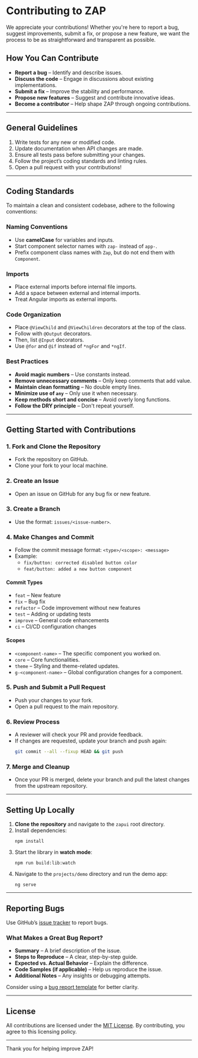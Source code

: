 # Contributing to ZAP

We appreciate your contributions! Whether you're here to report a bug, suggest improvements, submit a fix, or propose a new feature, we want the process to be as straightforward and transparent as possible.

## How You Can Contribute

- **Report a bug** – Identify and describe issues.
- **Discuss the code** – Engage in discussions about existing implementations.
- **Submit a fix** – Improve the stability and performance.
- **Propose new features** – Suggest and contribute innovative ideas.
- **Become a contributor** – Help shape ZAP through ongoing contributions.

---

## General Guidelines

1. Write tests for any new or modified code.
2. Update documentation when API changes are made.
3. Ensure all tests pass before submitting your changes.
4. Follow the project’s coding standards and linting rules.
5. Open a pull request with your contributions!

---

## Coding Standards

To maintain a clean and consistent codebase, adhere to the following conventions:

### Naming Conventions

- Use **camelCase** for variables and inputs.
- Start component selector names with `zap-` instead of `app-`.
- Prefix component class names with `Zap`, but do not end them with `Component`.

### Imports

- Place external imports before internal file imports.
- Add a space between external and internal imports.
- Treat Angular imports as external imports.

### Code Organization

- Place `@ViewChild` and `@ViewChildren` decorators at the top of the class.
- Follow with `@Output` decorators.
- Then, list `@Input` decorators.
- Use `@for` and `@if` instead of `*ngFor` and `*ngIf`.

### Best Practices

- **Avoid magic numbers** – Use constants instead.
- **Remove unnecessary comments** – Only keep comments that add value.
- **Maintain clean formatting** – No double empty lines.
- **Minimize use of `any`** – Only use it when necessary.
- **Keep methods short and concise** – Avoid overly long functions.
- **Follow the DRY principle** – Don't repeat yourself.

---

## Getting Started with Contributions

### 1. Fork and Clone the Repository

- Fork the repository on GitHub.
- Clone your fork to your local machine.

### 2. Create an Issue

- Open an issue on GitHub for any bug fix or new feature.

### 3. Create a Branch

- Use the format: `issues/<issue-number>`.

### 4. Make Changes and Commit

- Follow the commit message format: `<type>/<scope>: <message>`
- Example:
  - `fix/button: corrected disabled button color`
  - `feat/button: added a new button component`

#### Commit Types

- `feat` – New feature
- `fix` – Bug fix
- `refactor` – Code improvement without new features
- `test` – Adding or updating tests
- `improve` – General code enhancements
- `ci` – CI/CD configuration changes

#### Scopes

- `<component-name>` – The specific component you worked on.
- `core` – Core functionalities.
- `theme` – Styling and theme-related updates.
- `g-<component-name>` – Global configuration changes for a component.

### 5. Push and Submit a Pull Request

- Push your changes to your fork.
- Open a pull request to the main repository.

### 6. Review Process

- A reviewer will check your PR and provide feedback.
- If changes are requested, update your branch and push again:
  ```sh
  git commit --all --fixup HEAD && git push
  ```

### 7. Merge and Cleanup

- Once your PR is merged, delete your branch and pull the latest changes from the upstream repository.

---

## Setting Up Locally

1. **Clone the repository** and navigate to the `zapui` root directory.
2. Install dependencies:
   ```
   npm install
   ```
3. Start the library in **watch mode**:
   ```
   npm run build:lib:watch
   ```
4. Navigate to the `projects/demo` directory and run the demo app:
   ```
   ng serve
   ```

---

## Reporting Bugs

Use GitHub’s [issue tracker](https://github.com/zapuilib/zapui/issues) to report bugs.

### What Makes a Great Bug Report?

- **Summary** – A brief description of the issue.
- **Steps to Reproduce** – A clear, step-by-step guide.
- **Expected vs. Actual Behavior** – Explain the difference.
- **Code Samples (if applicable)** – Help us reproduce the issue.
- **Additional Notes** – Any insights or debugging attempts.

Consider using a [bug report template](https://github.com/zapuilib/zapui/issues) for better clarity.

---

## License

All contributions are licensed under the [MIT License](http://choosealicense.com/licenses/mit/). By contributing, you agree to this licensing policy.

---

Thank you for helping improve ZAP!
